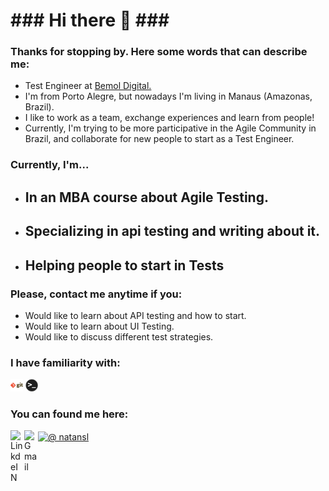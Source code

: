 <h1> ### Hi there 👋 ### </h1>
<h3> Thanks for stopping by. Here some words that can describe me: </h3>

<ul>
  <li> Test Engineer at <a href="https://www.linkedin.com/company/bemoldigital/"> Bemol Digital. </a></li>
  <li> I'm from Porto Alegre, but nowadays I'm living in Manaus (Amazonas, Brazil). </li>
  <li> I like to work as a team, exchange experiences and learn from people! </li>
  <li> Currently, I'm trying to be more participative in the Agile Community in Brazil, and collaborate for new people to start as a Test Engineer.</li>
</ul>

<h3> Currently, I'm... </h3>
<ul>
  <li><h2> In an MBA course about Agile Testing.</li>
  <li><h2> Specializing in api testing and writing about it.</li>
  <li><h2> Helping people to start in Tests </li>
</ul>

<h3> Please, contact me anytime if you: </h3>
<ul>
  <li> Would like to learn about API testing and how to start.</li>
  <li> Would like to learn about UI Testing. </li>
  <li> Would like to discuss different test strategies.</li>
</ul>


<h3> I have familiarity with: </h3>
<code><img height="20" src="https://raw.githubusercontent.com/github/explore/80688e429a7d4ef2fca1e82350fe8e3517d3494d/topics/git/git.png"></code>
<code><img height="20" src="https://raw.githubusercontent.com/github/explore/80688e429a7d4ef2fca1e82350fe8e3517d3494d/topics/terminal/terminal.png"></code>


<h3> You can found me here: </h3>

<a target="_blank" href="https://www.linkedin.com/in/ketlinpedron/">
  <img align="left" alt="LinkdeIN" width="22px" src="https://cdn.jsdelivr.net/npm/simple-icons@v3/icons/linkedin.svg" />
</a>
<a target="_blank" href="mailto:pedron.ketlin@gmail.com">
  <img align="left" alt="Gmail" width="22px" src="https://cdn.jsdelivr.net/npm/simple-icons@v3/icons/gmail.svg" />
</a>
<a target="_blank" href="https://medium.com/@pedron.ketlin">
  <img align="center" src="https://cdn.jsdelivr.net/npm/simple-icons@3.0.1/icons/medium.svg" alt="@ natansl" height="20" width="20" />
</a>

